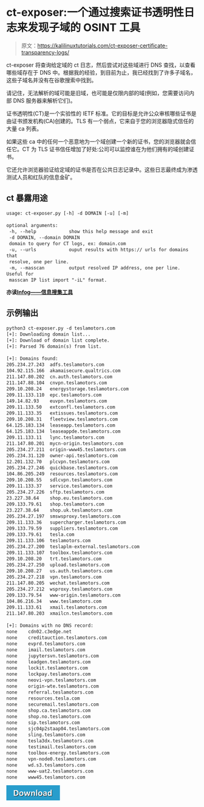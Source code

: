 # ct-exposer:一个通过搜索证书透明性日志来发现子域的 OSINT 工具

> 原文：<https://kalilinuxtutorials.com/ct-exposer-certificate-transparency-logs/>

ct-exposer 将查询给定域的 ct 日志，然后尝试对这些域进行 DNS 查找，以查看哪些域存在于 DNS 中。根据我的经验，到目前为止，我已经找到了许多子域名，这些子域名并没有在谷歌搜索中找到。

请记住，无法解析的域可能是旧域，也可能是仅限内部的域(例如，您需要访问内部 DNS 服务器来解析它们)。

证书透明性(CT)是一个实验性的 IETF 标准。它的目标是允许公众审核哪些证书是由证书颁发机构(CA)创建的。TLS 有一个弱点，它来自于您的浏览器隐式信任的大量 ca 列表。

如果这些 ca 中的任何一个恶意地为一个域创建一个新的证书，您的浏览器就会信任它。CT 为 TLS 证书信任增加了好处:公司可以监控谁在为他们拥有的域创建证书。

它还允许浏览器验证给定域的证书是否在公共日志记录中。这些日志最终成为渗透测试人员和红队的信息金矿。

## **ct 暴露用途**

```
usage: ct-exposer.py [-h] -d DOMAIN [-u] [-m]

optional arguments:
 -h, --help            show this help message and exit
 -d DOMAIN, --domain DOMAIN
 domain to query for CT logs, ex: domain.com
 -u, --urls            ouput results with https:// urls for domains that
 resolve, one per line.
 -m, --masscan         output resolved IP address, one per line. Useful for
 masscan IP list import "-iL" format. 
```

**亦读[Infog——信息搜集工具](https://kalilinuxtutorials.com/infog-information-gathering-tool/)**

## **示例输出**

```
python3 ct-exposer.py -d teslamotors.com
[+]: Downloading domain list...
[+]: Download of domain list complete.
[+]: Parsed 76 domain(s) from list.

[+]: Domains found:
205.234.27.243	adfs.teslamotors.com
104.92.115.166	akamaisecure.qualtrics.com
211.147.80.202	cn.auth.teslamotors.com
211.147.88.104	cnvpn.teslamotors.com
209.10.208.24	energystorage.teslamotors.com
209.11.133.110	epc.teslamotors.com
149.14.82.93	euvpn.teslamotors.com
209.11.133.50	extconfl.teslamotors.com
209.11.133.35	extissues.teslamotors.com
209.10.208.31	fleetview.teslamotors.com
64.125.183.134	leaseapp.teslamotors.com
64.125.183.134	leaseappde.teslamotors.com
209.11.133.11	lync.teslamotors.com
211.147.80.201	mycn-origin.teslamotors.com
205.234.27.211	origin-www45.teslamotors.com
205.234.31.120	owner-api.teslamotors.com
12.201.132.70	plcvpn.teslamotors.com
205.234.27.246	quickbase.teslamotors.com
104.86.205.249	resources.teslamotors.com
209.10.208.55	sdlcvpn.teslamotors.com
209.11.133.37	service.teslamotors.com
205.234.27.226	sftp.teslamotors.com
23.227.38.64	shop.eu.teslamotors.com
209.133.79.61	shop.teslamotors.com
23.227.38.64	shop.uk.teslamotors.com
205.234.27.197	smswsproxy.teslamotors.com
209.11.133.36	supercharger.teslamotors.com
209.133.79.59	suppliers.teslamotors.com
209.133.79.61	tesla.com
209.11.133.106	teslamotors.com
205.234.27.200	teslaplm-external.teslamotors.com
209.11.133.107	toolbox.teslamotors.com
209.10.208.20	trt.teslamotors.com
205.234.27.250	upload.teslamotors.com
209.10.208.27	us.auth.teslamotors.com
205.234.27.218	vpn.teslamotors.com
211.147.80.205	wechat.teslamotors.com
205.234.27.212	wsproxy.teslamotors.com
209.133.79.54	www-origin.teslamotors.com
104.86.216.34	www.teslamotors.com
209.11.133.61	xmail.teslamotors.com
211.147.80.203	xmailcn.teslamotors.com

[+]: Domains with no DNS record:
none	cdn02.c3edge.net
none	creditauction.teslamotors.com
none	evprd.teslamotors.com
none	imail.teslamotors.com
none	jupytersvn.teslamotors.com
none	leadgen.teslamotors.com
none	lockit.teslamotors.com
none	lockpay.teslamotors.com
none	neovi-vpn.teslamotors.com
none	origin-wte.teslamotors.com
none	referral.teslamotors.com
none	resources.tesla.com
none	securemail.teslamotors.com
none	shop.ca.teslamotors.com
none	shop.no.teslamotors.com
none	sip.teslamotors.com
none	sjc04p2staap04.teslamotors.com
none	sling.teslamotors.com
none	tesla3dx.teslamotors.com
none	testimail.teslamotors.com
none	toolbox-energy.teslamotors.com
none	vpn-node0.teslamotors.com
none	wd.s3.teslamotors.com
none	www-uat2.teslamotors.com
none	www45.teslamotors.com 
```

[![](img/d861a9096555aeb1980fc054015933d7.png)](https://github.com/chris408/ct-exposer)